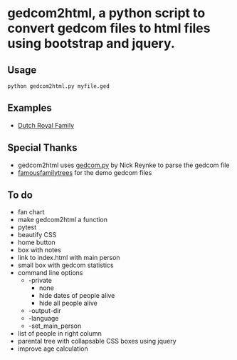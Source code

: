 # gedcom2html, a python script to convert gedcom files to html files using bootstrap and jquery.
## Usage
```
python gedcom2html.py myfile.ged
```
## Examples
* [Dutch Royal Family](//picnicprojects.com/gedcom2html/dutchroyalfamily/)
## Special Thanks
- gedcom2html uses [gedcom.py](https://github.com/nickreynke/python-gedcom) by Nick Reynke to parse the gedcom file
- [famousfamilytrees](http://famousfamilytrees.blogspot.com/?m=1) for the demo gedcom files
## To do
- fan chart
- make gedcom2html a function
- pytest
- beautify CSS
- home button
- box with notes
- link to index.html with main person
- small box with gedcom statistics
- command line options
   * -private
      * none
      * hide dates of people alive
      * hide all people alive
   * -output-dir
   * -language
   * -set_main_person
- list of people in right column
- parental tree with collapsable CSS boxes using jquery
- improve age calculation

